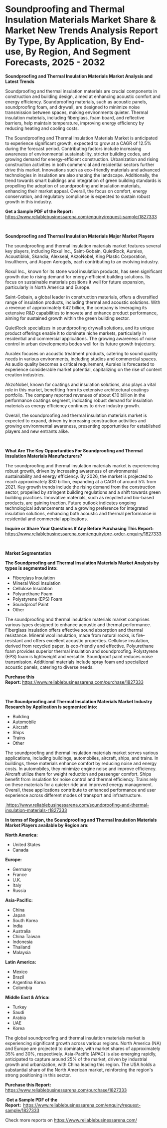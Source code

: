 <p><h1>Soundproofing and Thermal Insulation Materials Market Share & Market New Trends Analysis Report By Type, By Application, By End-use, By Region, And Segment Forecasts, 2025 - 2032</h1></p><p><strong>Soundproofing and Thermal Insulation Materials Market Analysis and Latest Trends</strong></p>
<p><p>Soundproofing and thermal insulation materials are crucial components in construction and building design, aimed at enhancing acoustic comfort and energy efficiency. Soundproofing materials, such as acoustic panels, soundproofing foam, and drywall, are designed to minimize noise transmission between spaces, making environments quieter. Thermal insulation materials, including fiberglass, foam board, and reflective barriers, help maintain temperature, improving energy efficiency by reducing heating and cooling costs.</p><p>The Soundproofing and Thermal Insulation Materials Market is anticipated to experience significant growth, expected to grow at a CAGR of 12.5% during the forecast period. Contributing factors include increasing awareness of environmental sustainability, stricter building codes, and growing demand for energy-efficient construction. Urbanization and rising construction activities in both commercial and residential sectors further drive this market. Innovations such as eco-friendly materials and advanced technologies in insulation are also shaping the landscape. Additionally, the trend towards smart buildings and integration of green building standards is propelling the adoption of soundproofing and insulation materials, enhancing their market appeal. Overall, the focus on comfort, energy conservation, and regulatory compliance is expected to sustain robust growth in this industry.</p></p>
<p><strong>Get a Sample PDF of the Report:&nbsp;</strong> <a href="https://www.reliablebusinessarena.com/enquiry/request-sample/1827333?utm_campaign=3492&utm_medium=2&utm_source=Github&utm_content=ia&utm_term=03042025&utm_id=soundproofing-and-thermal-insulation-materials">https://www.reliablebusinessarena.com/enquiry/request-sample/1827333</a></p>
<p>&nbsp;</p>
<p><strong>Soundproofing and Thermal Insulation Materials Major Market Players</strong></p>
<p><p>The soundproofing and thermal insulation materials market features several key players, including Roxul Inc., Saint-Gobain, QuietRock, Auralex, Acoustiblok, Skandia, Alexseal, AkzoNobel, King Plastic Corporation, Insultherm, and Aspen Aerogels, each contributing to an evolving industry.</p><p>Roxul Inc., known for its stone wool insulation products, has seen significant growth due to rising demand for energy-efficient building solutions. Its focus on sustainable materials positions it well for future expansion, particularly in North America and Europe.</p><p>Saint-Gobain, a global leader in construction materials, offers a diversified range of insulation products, including thermal and acoustic solutions. With a revenue of approximately €42 billion, the company is leveraging its extensive R&D capabilities to innovate and enhance product performance, aiming for sustained growth within the green building sector.</p><p>QuietRock specializes in soundproofing drywall solutions, and its unique product offerings enable it to dominate niche markets, particularly in residential and commercial applications. The growing awareness of noise control in urban developments bodes well for its future growth trajectory.</p><p>Auralex focuses on acoustic treatment products, catering to sound quality needs in various environments, including studios and commercial spaces. As audio quality becomes a critical requirement, Auralex is forecasted to experience considerable market potential, capitalizing on the rise of content creation industries.</p><p>AkzoNobel, known for coatings and insulation solutions, also plays a vital role in this market, benefiting from its extensive architectural coatings portfolio. The company reported revenues of about €10 billion in the performance coatings segment, indicating robust demand for insulation materials as energy efficiency continues to drive industry growth.</p><p>Overall, the soundproofing and thermal insulation materials market is expected to expand, driven by increasing construction activities and growing environmental awareness, presenting opportunities for established players and new entrants alike.</p></p>
<p>&nbsp;</p>
<p><strong>What Are The Key Opportunities For Soundproofing and Thermal Insulation Materials Manufacturers?</strong></p>
<p><p>The soundproofing and thermal insulation materials market is experiencing robust growth, driven by increasing awareness of environmental sustainability and energy efficiency. By 2026, the market is projected to reach approximately $30 billion, expanding at a CAGR of around 5% from 2021. Key growth trends include the rising demand from the construction sector, propelled by stringent building regulations and a shift towards green building practices. Innovative materials, such as recycled and bio-based products, are gaining traction. Future outlook indicates ongoing technological advancements and a growing preference for integrated insulation solutions, enhancing both acoustic and thermal performance in residential and commercial applications.</p></p>
<p><strong>Inquire or Share Your Questions If Any Before Purchasing This Report:</strong> <a href="https://www.reliablebusinessarena.com/enquiry/pre-order-enquiry/1827333?utm_campaign=3492&utm_medium=2&utm_source=Github&utm_content=ia&utm_term=03042025&utm_id=soundproofing-and-thermal-insulation-materials">https://www.reliablebusinessarena.com/enquiry/pre-order-enquiry/1827333</a></p>
<p>&nbsp;</p>
<p><strong>Market Segmentation</strong></p>
<p><strong>The Soundproofing and Thermal Insulation Materials Market Analysis by types is segmented into:</strong></p>
<p><ul><li>Fiberglass Insulation</li><li>Mineral Wool Insulation</li><li>Cellulose Insulation</li><li>Polyurethane Foam</li><li>Polystyrene (EPS) Foam</li><li>Soundproof Paint</li><li>Other</li></ul></p>
<p><p>The soundproofing and thermal insulation materials market comprises various types designed to enhance acoustic and thermal performance. Fiberglass insulation offers effective sound absorption and thermal resistance. Mineral wool insulation, made from natural rocks, is fire-resistant and offers excellent acoustic properties. Cellulose insulation, derived from recycled paper, is eco-friendly and effective. Polyurethane foam provides superior thermal insulation and soundproofing. Polystyrene (EPS) foam is lightweight and versatile. Soundproof paint reduces noise transmission. Additional materials include spray foam and specialized acoustic panels, catering to diverse needs.</p></p>
<p><strong>Purchase this Report:&nbsp;</strong><a href="https://www.reliablebusinessarena.com/purchase/1827333?utm_campaign=3492&utm_medium=2&utm_source=Github&utm_content=ia&utm_term=03042025&utm_id=soundproofing-and-thermal-insulation-materials">https://www.reliablebusinessarena.com/purchase/1827333</a></p>
<p>&nbsp;</p>
<p><strong>The Soundproofing and Thermal Insulation Materials Market Industry Research by Application is segmented into:</strong></p>
<p><ul><li>Building</li><li>Automobile</li><li>Aircraft</li><li>Ships</li><li>Trains</li><li>Other</li></ul></p>
<p><p>The soundproofing and thermal insulation materials market serves various applications, including buildings, automobiles, aircraft, ships, and trains. In buildings, these materials enhance comfort by reducing noise and energy costs. In automobiles, they minimize engine noise and improve efficiency. Aircraft utilize them for weight reduction and passenger comfort. Ships benefit from insulation for noise control and thermal efficiency. Trains rely on these materials for a quieter ride and improved energy management. Overall, these applications contribute to enhanced performance and user experience across different modes of transport and infrastructure.</p></p>
<p><a href="https://www.reliablebusinessarena.com/soundproofing-and-thermal-insulation-materials-r1827333?utm_campaign=3492&utm_medium=2&utm_source=Github&utm_content=ia&utm_term=03042025&utm_id=soundproofing-and-thermal-insulation-materials">&nbsp;https://www.reliablebusinessarena.com/soundproofing-and-thermal-insulation-materials-r1827333</a></p>
<p><strong>In terms of Region, the Soundproofing and Thermal Insulation Materials Market Players available by Region are:</strong></p>
<p>
    <p> <strong> North America: </strong>
        <ul>
            <li>United States</li>
            <li>Canada</li>
        </ul>
        </p> 
    <p> <strong> Europe: </strong>
        <ul>
            <li>Germany</li>
            <li>France</li>
            <li>U.K.</li>
            <li>Italy</li>
            <li>Russia</li>
        </ul>
        </p> 
    <p> <strong> Asia-Pacific: </strong>
        <ul>
            <li>China</li>
            <li>Japan</li>
            <li>South Korea</li>
            <li>India</li>
            <li>Australia</li>
            <li>China Taiwan</li>
            <li>Indonesia</li>
            <li>Thailand</li>
            <li>Malaysia</li>
        </ul>
        </p> 
    <p> <strong> Latin America: </strong>
        <ul>
            <li>Mexico</li>
            <li>Brazil</li>
            <li>Argentina Korea</li>
            <li>Colombia</li>
        </ul>
        </p> 
    <p> <strong> Middle East & Africa: </strong>
        <ul>
            <li>Turkey</li>
            <li>Saudi</li>
            <li>Arabia</li>
            <li>UAE</li>
            <li>Korea</li>
        </ul>
    </p>
    </p>
<p><p>The global soundproofing and thermal insulation materials market is experiencing significant growth across various regions. North America (NA) and Europe are projected to dominate, with market shares of approximately 35% and 30%, respectively. Asia-Pacific (APAC) is also emerging rapidly, anticipated to capture around 25% of the market, driven by industrial growth and urbanization, with China leading this region. The USA holds a substantial share of the North American market, reinforcing the region's strong positioning in this sector.</p></p>
<p><strong>Purchase this Report: </strong><a href="https://www.reliablebusinessarena.com/purchase/1827333?utm_campaign=3492&utm_medium=2&utm_source=Github&utm_content=ia&utm_term=03042025&utm_id=soundproofing-and-thermal-insulation-materials">https://www.reliablebusinessarena.com/purchase/1827333</a></p>
<p>&nbsp;<strong>Get a Sample PDF of the Report:&nbsp;&nbsp;</strong><a href="https://www.reliablebusinessarena.com/enquiry/request-sample/1827333?utm_campaign=3492&utm_medium=2&utm_source=Github&utm_content=ia&utm_term=03042025&utm_id=soundproofing-and-thermal-insulation-materials">https://www.reliablebusinessarena.com/enquiry/request-sample/1827333</a></p>
<p><strong></strong></p>
<p>Check more reports on <a href="https://www.reliablebusinessarena.com/?utm_campaign=3492&utm_medium=2&utm_source=Github&utm_content=ia&utm_term=03042025&utm_id=soundproofing-and-thermal-insulation-materials">https://www.reliablebusinessarena.com/</a></p>